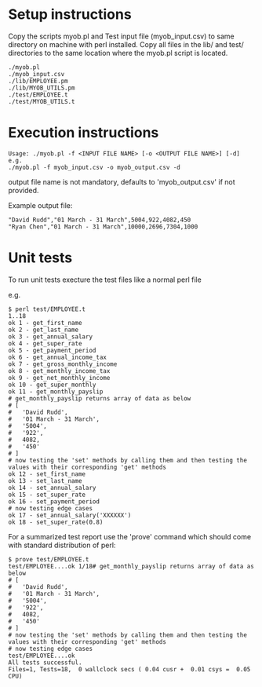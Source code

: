 # Setup instructions

Copy the scripts myob.pl and Test input file (myob_input.csv) to same directory on machine with perl installed.
Copy all files in the lib/ and test/ directories to the same location where the myob.pl script is located.

```
./myob.pl
./myob_input.csv
./lib/EMPLOYEE.pm
./lib/MYOB_UTILS.pm
./test/EMPLOYEE.t
./test/MYOB_UTILS.t
```

# Execution instructions

```
Usage: ./myob.pl -f <INPUT FILE NAME> [-o <OUTPUT FILE NAME>] [-d]
e.g.
./myob.pl -f myob_input.csv -o myob_output.csv -d
```

output file name is not mandatory, defaults to 'myob_output.csv' if not provided.

Example output file:
```
"David Rudd","01 March - 31 March",5004,922,4082,450
"Ryan Chen","01 March - 31 March",10000,2696,7304,1000
```


# Unit tests

To run unit tests execture the test files like a normal perl file

e.g. 
```
$ perl test/EMPLOYEE.t
1..18
ok 1 - get_first_name
ok 2 - get_last_name
ok 3 - get_annual_salary
ok 4 - get_super_rate
ok 5 - get_payment_period
ok 6 - get_annual_income_tax
ok 7 - get_gross_monthly_income
ok 8 - get_monthly_income_tax
ok 9 - get_net_monthly_income
ok 10 - get_super_monthly
ok 11 - get_monthly_payslip
# get_monthly_payslip returns array of data as below
# [
#   'David Rudd',
#   '01 March - 31 March',
#   '5004',
#   '922',
#   4082,
#   '450'
# ]
# now testing the 'set' methods by calling them and then testing the values with their corresponding 'get' methods
ok 12 - set_first_name
ok 13 - set_last_name
ok 14 - set_annual_salary
ok 15 - set_super_rate
ok 16 - set_payment_period
# now testing edge cases
ok 17 - set_annual_salary('XXXXXX')
ok 18 - set_super_rate(0.8)
```

For a summarized test report use the 'prove' command which should come with standard distribution of perl:
```
$ prove test/EMPLOYEE.t
test/EMPLOYEE....ok 1/18# get_monthly_payslip returns array of data as below
# [
#   'David Rudd',
#   '01 March - 31 March',
#   '5004',
#   '922',
#   4082,
#   '450'
# ]
# now testing the 'set' methods by calling them and then testing the values with their corresponding 'get' methods
# now testing edge cases
test/EMPLOYEE....ok
All tests successful.
Files=1, Tests=18,  0 wallclock secs ( 0.04 cusr +  0.01 csys =  0.05 CPU)
```


